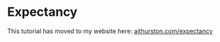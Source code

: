 Expectancy
================

This tutorial has moved to my website here: [ajthurston.com/expectancy](ajthurston.com/expectancy)